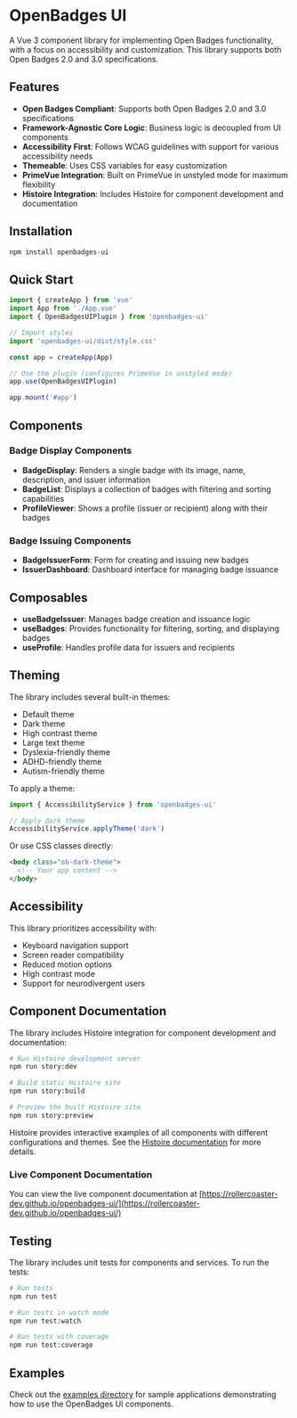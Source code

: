 # OpenBadges UI

A Vue 3 component library for implementing Open Badges functionality, with a focus on accessibility and customization. This library supports both Open Badges 2.0 and 3.0 specifications.

## Features

- **Open Badges Compliant**: Supports both Open Badges 2.0 and 3.0 specifications
- **Framework-Agnostic Core Logic**: Business logic is decoupled from UI components
- **Accessibility First**: Follows WCAG guidelines with support for various accessibility needs
- **Themeable**: Uses CSS variables for easy customization
- **PrimeVue Integration**: Built on PrimeVue in unstyled mode for maximum flexibility
- **Histoire Integration**: Includes Histoire for component development and documentation

## Installation

```bash
npm install openbadges-ui
```

## Quick Start

```javascript
import { createApp } from 'vue'
import App from './App.vue'
import { OpenBadgesUIPlugin } from 'openbadges-ui'

// Import styles
import 'openbadges-ui/dist/style.css'

const app = createApp(App)

// Use the plugin (configures PrimeVue in unstyled mode)
app.use(OpenBadgesUIPlugin)

app.mount('#app')
```

## Components

### Badge Display Components

- **BadgeDisplay**: Renders a single badge with its image, name, description, and issuer information
- **BadgeList**: Displays a collection of badges with filtering and sorting capabilities
- **ProfileViewer**: Shows a profile (issuer or recipient) along with their badges

### Badge Issuing Components

- **BadgeIssuerForm**: Form for creating and issuing new badges
- **IssuerDashboard**: Dashboard interface for managing badge issuance

## Composables

- **useBadgeIssuer**: Manages badge creation and issuance logic
- **useBadges**: Provides functionality for filtering, sorting, and displaying badges
- **useProfile**: Handles profile data for issuers and recipients

## Theming

The library includes several built-in themes:

- Default theme
- Dark theme
- High contrast theme
- Large text theme
- Dyslexia-friendly theme
- ADHD-friendly theme
- Autism-friendly theme

To apply a theme:

```javascript
import { AccessibilityService } from 'openbadges-ui'

// Apply dark theme
AccessibilityService.applyTheme('dark')
```

Or use CSS classes directly:

```html
<body class="ob-dark-theme">
  <!-- Your app content -->
</body>
```

## Accessibility

This library prioritizes accessibility with:

- Keyboard navigation support
- Screen reader compatibility
- Reduced motion options
- High contrast mode
- Support for neurodivergent users

## Component Documentation

The library includes Histoire integration for component development and documentation:

```bash
# Run Histoire development server
npm run story:dev

# Build static Histoire site
npm run story:build

# Preview the built Histoire site
npm run story:preview
```

Histoire provides interactive examples of all components with different configurations and themes. See the [Histoire documentation](./docs/histoire.md) for more details.

### Live Component Documentation

You can view the live component documentation at [https://rollercoaster-dev.github.io/openbadges-ui/](https://rollercoaster-dev.github.io/openbadges-ui/)

## Testing

The library includes unit tests for components and services. To run the tests:

```bash
# Run tests
npm run test

# Run tests in watch mode
npm run test:watch

# Run tests with coverage
npm run test:coverage
```

## Examples

Check out the [examples directory](./examples) for sample applications demonstrating how to use the OpenBadges UI components.
